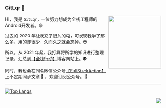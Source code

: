 ### GitLqr 👋

<p>
<img align="right" height="170" width="170" src="https://cdn.jsdelivr.net/gh/FullStackAction/PicBed@resource/image/20210110171035.png" />

Hi，我是 `GitLqr`，一位努力想成为全栈工程师的Android开发者。😃

过去的 2020 年让我充了很久的电，可发现我学了那么多，用的却很少，久而久之就会忘掉。😳

所以，从 2021 年起，我打算将所学的知识进行整理记录，汇总到[【全栈行动】](https://fullstackaction.github.io/)博客网站上。👽

同时，我也会在同名微信公众号[【FullStackAction】](https://cdn.jsdelivr.net/gh/FullStackAction/PicBed@resource/image/20210110171035.png)上不定期同步文章 📖 ，欢迎订阅公众号。 🎉


---

[![Top Langs](https://github-readme-stats.vercel.app/api/top-langs/?username=GitLqr&langs_count=10&layout=compact)](https://github.com/GitLqr)

<img align="right" src="https://github-readme-stats.vercel.app/api?username=GitLqr&show_icons=true" />

<!--
**GitLqr/GitLqr** is a ✨ _special_ ✨ repository because its `README.md` (this file) appears on your GitHub profile.

Here are some ideas to get you started:

- 🔭 I’m currently working on ...
- 🌱 I’m currently learning ...
- 👯 I’m looking to collaborate on ...
- 🤔 I’m looking for help with ...
- 💬 Ask me about ...
- 📫 How to reach me: ...
- 😄 Pronouns: ...
- ⚡ Fun fact: ...
-->
